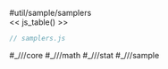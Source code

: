 #util/sample/samplers  
<< js_table() >>

```js_removed:samplers.js
// samplers.js
```

<p> #_///core #_///math #_///stat #_///sample